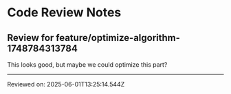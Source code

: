 # Code Review Notes

## Review for feature/optimize-algorithm-1748784313784

This looks good, but maybe we could optimize this part?

---
Reviewed on: 2025-06-01T13:25:14.544Z